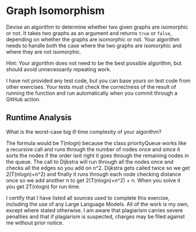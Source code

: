 # Graph Isomorphism

Devise an algorithm to determine whether two given graphs are isomorphic or not.
It takes two graphs as an argument and returns `true` or `false`, depending on
whether the graphs are isomorphic or not. Your algorithm needs to handle both
the case where the two graphs are isomorphic and where they are not isomorphic.

Hint: Your algorithm does not need to be the best possible algorithm, but should
avoid unnecessarily repeating work.

I have not provided any test code, but you can base yours on test code from
other exercises. Your tests must check the correctness of the result of running
the function and run automatically when you commit through a GitHub action.

## Runtime Analysis

What is the worst-case big $\Theta$ time complexity of your algorithm?

The formula would be T(nlogn) because the class priorityQueue works like a recursive call and runs through the number of nodes once and since it sorts the nodes if the order isnt right it goes through the remaining nodes in the queue. The call to Dijkstra will run through all the nodes once and checks all the edges so you add on n^2. Dijkstra gets called twice so we get 2(T(nlogn)+n^2) and finally it runs through each node checking distance once so we add another n to get 2(T(nlogn)+n^2) + n. When you solve it you get 2T(nlogn) for run time.


I certify that I have listed all sources used to complete this exercise, including the use of any Large Language Models. All of the work is my own, except where stated otherwise. I am aware that plagiarism carries severe penalties and that if plagiarism is suspected, charges may be filed against me without prior notice.
